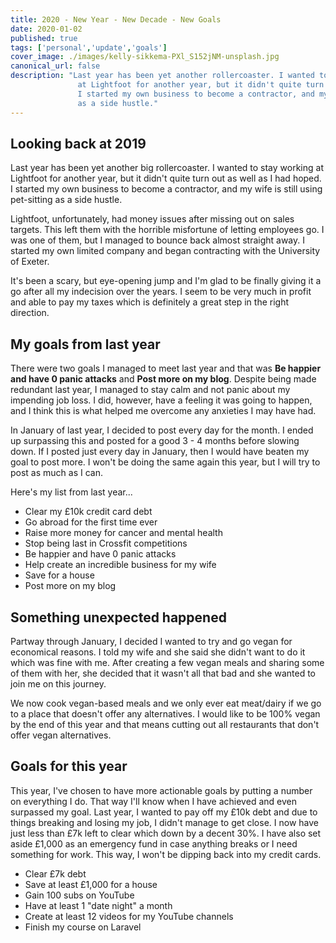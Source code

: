 ```yaml
---
title: 2020 - New Year - New Decade - New Goals
date: 2020-01-02
published: true
tags: ['personal','update','goals']
cover_image: ./images/kelly-sikkema-PXl_S152jNM-unsplash.jpg
canonical_url: false
description: "Last year has been yet another rollercoaster. I wanted to stay working
               at Lightfoot for another year, but it didn't quite turn out as well as I had hoped.
               I started my own business to become a contractor, and my wife is still using pet-sitting
               as a side hustle."
---
```


## Looking back at 2019

Last year has been yet another big rollercoaster. I wanted to stay working at Lightfoot for another year, but it didn't quite turn out as well as I had hoped. I started my own business to become a contractor, and my wife is still using pet-sitting as a side hustle.

Lightfoot, unfortunately, had money issues after missing out on sales targets. This left them with the horrible misfortune of letting employees go. I was one of them, but I managed to bounce back almost straight away. I started my own limited company and began contracting with the University of Exeter.

It's been a scary, but eye-opening jump and I'm glad to be finally giving it a go after all my indecision over the years. I seem to be very much in profit and able to pay my taxes which is definitely a great step in the right direction.

## My goals from last year

There were two goals I managed to meet last year and that was **Be happier and have 0 panic attacks** and **Post more on my blog**. Despite being made redundant last year, I managed to stay calm and not panic about my impending job loss. I did, however, have a feeling it was going to happen, and I think this is what helped me overcome any anxieties I may have had.

In January of last year, I decided to post every day for the month. I ended up surpassing this and posted for a good 3 - 4 months before slowing down. If I posted just every day in January, then I would have beaten my goal to post more. I won't be doing the same again this year, but I will try to post as much as I can.

Here's my list from last year...

* Clear my £10k credit card debt
* Go abroad for the first time ever
* Raise more money for cancer and mental health
* Stop being last in Crossfit competitions
* Be happier and have 0 panic attacks
* Help create an incredible business for my wife
* Save for a house
* Post more on my blog

## Something unexpected happened

Partway through January, I decided I wanted to try and go vegan for economical reasons. I told my wife and she said she didn't want to do it which was fine with me. After creating a few vegan meals and sharing some of them with her, she decided that it wasn't all that bad and she wanted to join me on this journey.

We now cook vegan-based meals and we only ever eat meat/dairy if we go to a place that doesn't offer any alternatives. I would like to be 100% vegan by the end of this year and that means cutting out all restaurants that don't offer vegan alternatives.

## Goals for this year

This year, I've chosen to have more actionable goals by putting a number on everything I do. That way I'll know when I have achieved and even surpassed my goal. Last year, I wanted to pay off my £10k debt and due to things breaking and losing my job, I didn't manage to get close. I now have just less than £7k left to clear which down by a decent 30%. I have also set aside £1,000 as an emergency fund in case anything breaks or I need something for work. This way, I won't be dipping back into my credit cards.

* Clear £7k debt
* Save at least £1,000 for a house
* Gain 100 subs on YouTube
* Have at least 1 "date night" a month
* Create at least 12 videos for my YouTube channels
* Finish my course on Laravel
